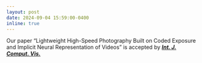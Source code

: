 ```yaml
---
layout: post
date: 2024-09-04 15:59:00-0400
inline: true
---
```


Our paper “Lightweight High-Speed Photography Built on Coded Exposure and Implicit Neural Representation of Videos” is accepted by [***Int. J. Comput. Vis.***](https://doi.org/10.1007/s11263-024-02198-1)